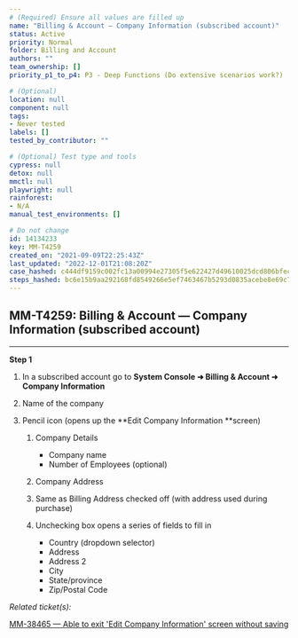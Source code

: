 ```yaml
---
# (Required) Ensure all values are filled up
name: "Billing & Account — Company Information (subscribed account)"
status: Active
priority: Normal
folder: Billing and Account
authors: ""
team_ownership: []
priority_p1_to_p4: P3 - Deep Functions (Do extensive scenarios work?)

# (Optional)
location: null
component: null
tags:
- Never tested
labels: []
tested_by_contributor: ""

# (Optional) Test type and tools
cypress: null
detox: null
mmctl: null
playwright: null
rainforest:
- N/A
manual_test_environments: []

# Do not change
id: 14134233
key: MM-T4259
created_on: "2021-09-09T22:25:43Z"
last_updated: "2022-12-01T21:08:20Z"
case_hashed: c444df9159c002fc13a00994e27305f5e622427d49610025dcd806bfecf87a8918d7310fc47f26531420f0b9bc79fcd0
steps_hashed: bc6e15b9aa292168fd8549266e5ef7463467b5293d0835acebe8e69c79633217085a7c239e0209161a13b89accf6955f
---
```


<!-- (Auto-generated) Based on frontmatter's "key" and "name" -->

## MM-T4259: Billing & Account — Company Information (subscribed account)

---

**Step 1**

1. In a subscribed account go to **System Console ➜ Billing & Account ➜ Company Information**

2. Name of the company

3. Pencil icon (opens up the \*\*Edit Company Information \*\*screen)

   1. Company Details

      - Company name
      - Number of Employees (optional)

   2. Company Address

   3. Same as Billing Address checked off (with address used during purchase)

   4. Unchecking box opens a series of fields to fill in

      - Country (dropdown selector)
      - Address
      - Address 2
      - City
      - State/province
      - Zip/Postal Code

_Related ticket(s):_

[MM-38465 — Able to exit 'Edit Company Information' screen without saving](https://mattermost.atlassian.net/browse/MM-38465)
